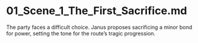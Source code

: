 # 01_Scene_1_The_First_Sacrifice.md
The party faces a difficult choice. Janus proposes sacrificing a minor bond for power, setting the tone for the route’s tragic progression.
